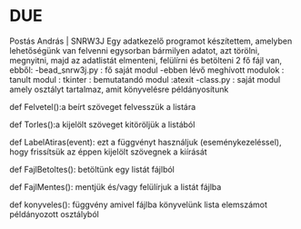 # DUE
Postás András | SNRW3J
Egy adatkezelő programot készítettem, amelyben lehetőségünk van felvenni egysorban bármilyen adatot, azt törölni, megnyitni, majd az adatlistát elmenteni, felülírni és betölteni
2 fő fájl van, ebből:
-bead_snrw3j.py : fő saját modul
	-ebben lévő meghívott modulok	: tanult modul : tkinter
					                      : bemutatandó modul :atexit
-class.py : saját modul amely osztályt tartalmaz, amit könyvelésre példányosítunk

def Felvetel():a beírt szöveget felvesszük a listára

def Torles():a kijelölt szöveget kitöröljük a listából

def LabelAtiras(event): ezt a függvényt használjuk (eseménykezeléssel), hogy frissítsük az éppen kijelölt szövegnek a kiírását

def FajlBetoltes(): betöltünk egy listát fájlból

def FajlMentes(): mentjük és/vagy felülírjuk a listát fájlba

def konyveles(): függvény amivel fájlba könyvelünk lista elemszámot példányozott osztályból

